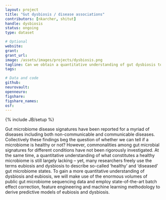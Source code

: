 ```yaml
---
layout: project
title: "Gut dysbiosis / disease associations"
contributors: [nkarcher, shitut]
handle: dysbiosis
status: ongoing
type: dataset

# Optional
website:
grant:
grant_url:
image: /assets/images/projects/dysbiosis.png
tagline: Can we obtain a quantitative understanding of gut dysbiosis to rationalise microbiome modulation? 
tags: 

# Data and code
github: 
neurovault:
openneuro:
figshare:
figshare_names:
osf:
---
```

{% include JB/setup %}

Gut microbiome disease signatures have been reported for a myriad of diseases including both non-communicable and communicable diseases. Collectively these findings beg the question of whether we can tell if a microbiome is healthy or not? However, commonalities among gut microbial signatures for different conditions have not been rigorously investigated. At the same time, a quantitative understanding of what constitutes a healthy microbiome is still largely lacking – yet, many researchers freely use the terms eubiosis and dysbiosis to describe so-called ‘healthy’ and ‘diseased’ gut microbiome states. To gain a more quantitative understanding of dysbiosis and eubiosis, we will make use of the enormous volumes of public gut microbiome sequencing data and employ state-of-the-art batch effect correction, feature engineering and machine learning methodology to derive predictive models of eubiosis and dysbiosis.

